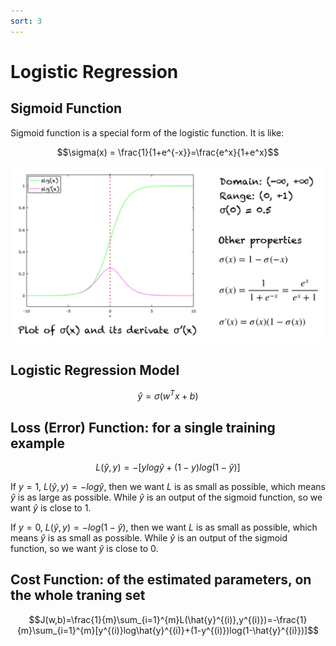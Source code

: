 ```yaml
---
sort: 3
---
```


# Logistic Regression

## Sigmoid Function
Sigmoid function is a special form of the logistic function. It is like:

$$\sigma(x) = \frac{1}{1+e^{-x}}=\frac{e^x}{1+e^x}$$

<img src="../assets/images/sigmoid.png">

## Logistic Regression Model

$$\hat{y}=\sigma(w^Tx+b)$$

## Loss (Error) Function:  for a single training example

$$L(\hat{y},y)=-[ylog\hat{y}+(1-y)log(1-\hat{y})]$$

If $y=1$, $L(\hat{y},y)=-log\hat{y}$,
then we want $L$ is as small as possible, which means $\hat{y}$ is as large as possible. While $\hat{y}$ is an output of the sigmoid function, so we want $\hat{y}$ is close to 1.

If $y=0$, $L(\hat{y},y)=-log(1-\hat{y})$,
then we want $L$ is as small as possible, which means $\hat{y}$ is as small as possible. While $\hat{y}$ is an output of the sigmoid function, so we want $\hat{y}$ is close to 0.

## Cost Function: of the estimated parameters, on the whole traning set

$$J(w,b)=\frac{1}{m}\sum_{i=1}^{m}L(\hat{y}^{(i)},y^{(i)})=-\frac{1}{m}\sum_{i=1}^{m}[y^{(i)}log\hat{y}^{(i)}+(1-y^{(i)})log(1-\hat{y}^{(i)})]$$


